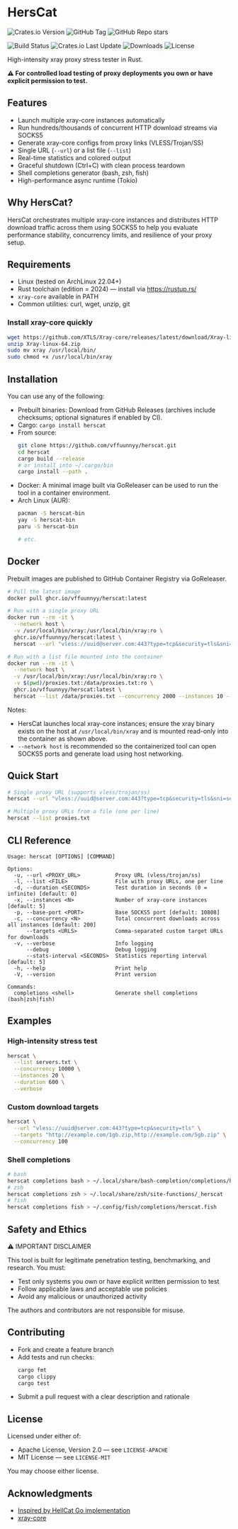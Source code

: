 # HersCat

![Crates.io Version](https://img.shields.io/crates/v/herscat) ![GitHub Tag](https://img.shields.io/github/v/tag/vffuunnyy/herscat) ![GitHub Repo stars](https://img.shields.io/github/stars/vffuunnyy/herscat)

![Build Status](https://img.shields.io/github/actions/workflow/status/vffuunnyy/herscat/release.yml) ![Crates.io Last Update](https://img.shields.io/crates/last-update/herscat)
![Downloads](https://img.shields.io/crates/d/herscat) ![License](https://img.shields.io/crates/l/herscat)

High-intensity xray proxy stress tester in Rust.

**⚠️ For controlled load testing of proxy deployments you own or have explicit permission to test.**

## Features

- Launch multiple xray-core instances automatically
- Run hundreds/thousands of concurrent HTTP download streams via SOCKS5
- Generate xray-core configs from proxy links (VLESS/Trojan/SS)
- Single URL (`--url`) or a list file (`--list`)
- Real-time statistics and colored output
- Graceful shutdown (Ctrl+C) with clean process teardown
- Shell completions generator (bash, zsh, fish)
- High-performance async runtime (Tokio)

## Why HersCat?

HersCat orchestrates multiple xray-core instances and distributes HTTP download traffic across them using SOCKS5 to help you evaluate performance stability, concurrency limits, and resilience of your proxy setup.

## Requirements

- Linux (tested on ArchLinux 22.04+)
- Rust toolchain (edition = 2024) — install via https://rustup.rs/
- `xray-core` available in PATH
- Common utilities: curl, wget, unzip, git

### Install xray-core quickly

```bash
wget https://github.com/XTLS/Xray-core/releases/latest/download/Xray-linux-64.zip
unzip Xray-linux-64.zip
sudo mv xray /usr/local/bin/
sudo chmod +x /usr/local/bin/xray
```

## Installation

You can use any of the following:

- Prebuilt binaries: Download from GitHub Releases (archives include checksums; optional signatures if enabled by CI).
- Cargo: `cargo install herscat`
- From source:
  ```bash
  git clone https://github.com/vffuunnyy/herscat.git
  cd herscat
  cargo build --release
  # or install into ~/.cargo/bin
  cargo install --path .
  ```
- Docker: A minimal image built via GoReleaser can be used to run the tool in a container environment.
- Arch Linux (AUR):
  ```bash
  pacman -S herscat-bin
  yay -S herscat-bin
  paru -S herscat-bin

  # etc.
  ```

## Docker

Prebuilt images are published to GitHub Container Registry via GoReleaser.

```bash
# Pull the latest image
docker pull ghcr.io/vffuunnyy/herscat:latest

# Run with a single proxy URL
docker run --rm -it \
  --network host \
  -v /usr/local/bin/xray:/usr/local/bin/xray:ro \
  ghcr.io/vffuunnyy/herscat:latest \
  herscat --url "vless://uuid@server.com:443?type=tcp&security=tls&sni=server.com"

# Run with a list file mounted into the container
docker run --rm -it \
  --network host \
  -v /usr/local/bin/xray:/usr/local/bin/xray:ro \
  -v $(pwd)/proxies.txt:/data/proxies.txt:ro \
  ghcr.io/vffuunnyy/herscat:latest \
  herscat --list /data/proxies.txt --concurrency 2000 --instances 10 --duration 300
```

Notes:
- HersCat launches local xray-core instances; ensure the xray binary exists on the host at `/usr/local/bin/xray` and is mounted read-only into the container as shown above.
- `--network host` is recommended so the containerized tool can open SOCKS5 ports and generate load using host networking.

## Quick Start

```bash
# Single proxy URL (supports vless/trojan/ss)
herscat --url "vless://uuid@server.com:443?type=tcp&security=tls&sni=server.com"

# Multiple proxy URLs from a file (one per line)
herscat --list proxies.txt
```

## CLI Reference

```text
Usage: herscat [OPTIONS] [COMMAND]

Options:
  -u, --url <PROXY_URL>           Proxy URL (vless/trojan/ss)
  -l, --list <FILE>               File with proxy URLs, one per line
  -d, --duration <SECONDS>        Test duration in seconds (0 = infinite) [default: 0]
  -x, --instances <N>             Number of xray-core instances [default: 5]
  -p, --base-port <PORT>          Base SOCKS5 port [default: 10808]
  -c, --concurrency <N>           Total concurrent downloads across all instances [default: 200]
      --targets <URLS>            Comma-separated custom target URLs for downloads
  -v, --verbose                   Info logging
      --debug                     Debug logging
      --stats-interval <SECONDS>  Statistics reporting interval [default: 5]
  -h, --help                      Print help
  -V, --version                   Print version

Commands:
  completions <shell>             Generate shell completions (bash|zsh|fish)
```

## Examples

### High-intensity stress test

```bash
herscat \
  --list servers.txt \
  --concurrency 10000 \
  --instances 20 \
  --duration 600 \
  --verbose
```

### Custom download targets

```bash
herscat \
  --url "vless://uuid@server.com:443?type=tcp&security=tls" \
  --targets "http://example.com/1gb.zip,http://example.com/5gb.zip" \
  --concurrency 100
```

### Shell completions

```bash
# bash
herscat completions bash > ~/.local/share/bash-completion/completions/herscat
# zsh
herscat completions zsh > ~/.local/share/zsh/site-functions/_herscat
# fish
herscat completions fish > ~/.config/fish/completions/herscat.fish
```

## Safety and Ethics

⚠️ IMPORTANT DISCLAIMER

This tool is built for legitimate penetration testing, benchmarking, and research. You must:
- Test only systems you own or have explicit written permission to test
- Follow applicable laws and acceptable use policies
- Avoid any malicious or unauthorized activity

The authors and contributors are not responsible for misuse.

## Contributing

- Fork and create a feature branch
- Add tests and run checks:
  ```bash
  cargo fmt
  cargo clippy
  cargo test
  ```
- Submit a pull request with a clear description and rationale

## License

Licensed under either of:
- Apache License, Version 2.0 — see `LICENSE-APACHE`
- MIT License — see `LICENSE-MIT`

You may choose either license.

## Acknowledgments

- [Inspired by HellCat Go implementation](https://github.com/hellcat443/hellcat)
- [xray-core](https://github.com/XTLS/Xray-core)
